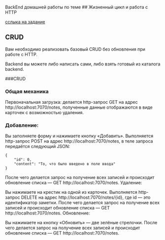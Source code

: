 BackEnd домашней работы по теме ## Жизненный цикл и работа с HTTP

[сслыка на задание](https://github.com/netology-code/ra16-homeworks/tree/ra-51/lifecycle-http/crud)


## CRUD
Вам необходимо реализовать базовый CRUD без обновления при работе с HTTP.

Backend вы можете либо написать сами, либо взять готовый из каталога backend.

###CRUD

### Общая механика
Первоначальная загрузка: делается http-запрос GET на адрес http://localhost:7070/notes, полученные данные отображаются в виде карточек с возможностью удаления.

### Добавление:

Вы заполняете форму и нажимаете кнопку «Добавить».
Выполняется http-запрос POST на адрес http://localhost:7070/notes, в теле запроса передаётся следующий JSON:
```
{
    "id": 0,
    "content": "То, что было введено в поле ввода"
}
```
После чего делается запрос на получение всех записей и происходит обновление списка — GET http://localhost:7070/notes.
Удаление:

Вы нажимаете на крестик на одной из карточек.
Выполняется http-запрос DELETE на адрес http://localhost:7070/notes/{id}, где id — это идентификатор заметки.
После чего делается запрос на получение всех записей и происходит обновление списка — GET http://localhost:7070/notes.
Обновление:

Вы нажимаете на кнопку «Обновить» — две зелёные стрелочки.
После чего делается запрос на получение всех записей и происходит обновление списка — GET http://localhost:7070/notes.